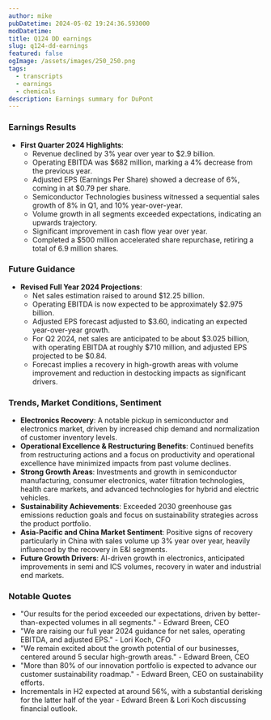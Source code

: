 ```yaml
---
author: mike
pubDatetime: 2024-05-02 19:24:36.593000
modDatetime: 
title: Q124 DD earnings
slug: q124-dd-earnings
featured: false
ogImage: /assets/images/250_250.png
tags:
  - transcripts
  - earnings
  - chemicals
description: Earnings summary for DuPont
---
```

### Earnings Results

- **First Quarter 2024 Highlights**:
  - Revenue declined by 3% year over year to $2.9 billion.
  - Operating EBITDA was $682 million, marking a 4% decrease from the previous year.
  - Adjusted EPS (Earnings Per Share) showed a decrease of 6%, coming in at $0.79 per share.
  - Semiconductor Technologies business witnessed a sequential sales growth of 8% in Q1, and 10% year-over-year.
  - Volume growth in all segments exceeded expectations, indicating an upwards trajectory.
  - Significant improvement in cash flow year over year.
  - Completed a $500 million accelerated share repurchase, retiring a total of 6.9 million shares.

### Future Guidance

- **Revised Full Year 2024 Projections**:
  - Net sales estimation raised to around $12.25 billion.
  - Operating EBITDA is now expected to be approximately $2.975 billion.
  - Adjusted EPS forecast adjusted to $3.60, indicating an expected year-over-year growth.
  - For Q2 2024, net sales are anticipated to be about $3.025 billion, with operating EBITDA at roughly $710 million, and adjusted EPS projected to be $0.84.
  - Forecast implies a recovery in high-growth areas with volume improvement and reduction in destocking impacts as significant drivers.

### Trends, Market Conditions, Sentiment

- **Electronics Recovery**: A notable pickup in semiconductor and electronics market, driven by increased chip demand and normalization of customer inventory levels.
- **Operational Excellence & Restructuring Benefits**: Continued benefits from restructuring actions and a focus on productivity and operational excellence have minimized impacts from past volume declines.
- **Strong Growth Areas**: Investments and growth in semiconductor manufacturing, consumer electronics, water filtration technologies, health care markets, and advanced technologies for hybrid and electric vehicles.
- **Sustainability Achievements**: Exceeded 2030 greenhouse gas emissions reduction goals and focus on sustainability strategies across the product portfolio.
- **Asia-Pacific and China Market Sentiment**: Positive signs of recovery particularly in China with sales volume up 3% year over year, heavily influenced by the recovery in E&I segments.
- **Future Growth Drivers**: AI-driven growth in electronics, anticipated improvements in semi and ICS volumes, recovery in water and industrial end markets.

### Notable Quotes
- "Our results for the period exceeded our expectations, driven by better-than-expected volumes in all segments." - Edward Breen, CEO
- "We are raising our full year 2024 guidance for net sales, operating EBITDA, and adjusted EPS." - Lori Koch, CFO
- "We remain excited about the growth potential of our businesses, centered around 5 secular high-growth areas." - Edward Breen, CEO
- "More than 80% of our innovation portfolio is expected to advance our customer sustainability roadmap." - Edward Breen, CEO on sustainability efforts.
- Incrementals in H2 expected at around 56%, with a substantial derisking for the latter half of the year - Edward Breen & Lori Koch discussing financial outlook.
